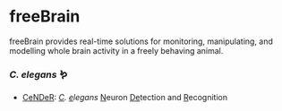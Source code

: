 # freeBrain
freeBrain provides real-time solutions for monitoring, manipulating, and modelling whole brain activity in a freely behaving animal.

### *C. elegans* 🪱

- [CeNDeR](https://github.com/Wenlab/CeNDeR): *<u>C</u>. <u>e</u>legans* <u>N</u>euron <u>De</u>tection and <u>R</u>ecognition
